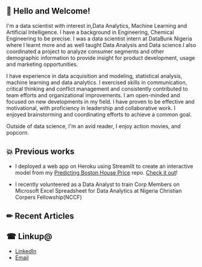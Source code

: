 ## 👋 Hello and Welcome!

I'm a data scientist with interest in,Data Analytics, Machine Learning and Artificial Intelligence. I have a background in Engineering, Chemical Engineering to be precise. I was a data scientist intern at DataBunk Nigeria where I learnt more and as well taught Data Analysis and Data science.I also coordinated a project to analyze consumer segments and other demographic information to provide insight for product development, usage and marketing opportunities. 

I have experience in data acquisition and modeling, statistical analysis, machine learning and data analytics. I exercised skills in communication, critical thinking and conflict management and consistently contributed to team efforts and organizational improvements. I am open-minded and focused on new developments in my field. I have proven to be effective and motivational, with proficiency in leadership and collaborative work. I enjoyed brainstorming and coordinating efforts to achieve a common goal.

Outside of data science, I'm an avid reader, I enjoy action movies, and popcorn.

## 💥 Previous works

* I deployed a web app on Heroku using Streamlit to create an interactive model from my [Predicting Boston House Price](https://github.com/DanielBayo/Boston-House-Price-Prediction) repo. [Check it out](https://bostonhouseprice.herokuapp.com/)!

* I recently volunteered as a Data Analyst to train Corp Members on Microsoft Excel Spreadsheet for Data Analytics at Nigeria Christian Corpers Fellowship(NCCF) 

## &#x270f; Recent Articles 


## &#x260e; Linkup@

* [LinkedIn](https://www.linkedin.com/in/daniel-ayangbile-bayo/)
* [Email](danielayangbile@gmail.com)
